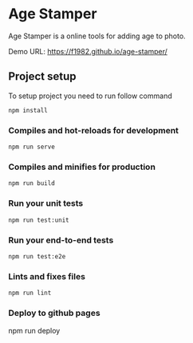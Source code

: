 # Age Stamper

Age Stamper is a online tools for adding age to photo.

Demo URL: https://f1982.github.io/age-stamper/

## Project setup

To setup project you need to run follow command

```
npm install
```

### Compiles and hot-reloads for development

```
npm run serve
```

### Compiles and minifies for production

```
npm run build
```

### Run your unit tests

```
npm run test:unit
```

### Run your end-to-end tests

```
npm run test:e2e
```

### Lints and fixes files

```
npm run lint
```

### Deploy to github pages

npm run deploy
